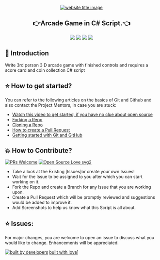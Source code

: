 ﻿<p align="center">
  <a href="#"><img src="https://capsule-render.vercel.app/api?type=rect&color=009ACD&height=100&section=header&text=Planet Hunt&fontSize=60%&fontColor=ffffff" alt="website title image"></a>
  <h2 align="center">👉Arcade Game in C# Script.👈</h2>
</p>

<p align="center">
<img src="https://img.shields.io/badge/language-C-blue?style=for-the-badge">
<img src="https://img.shields.io/badge/language-C#-blue?style=for-the-badge">
<img src="https://img.shields.io/badge/language-GameDevelopment-blue?style=for-the-badge">
<img src="https://img.shields.io/badge/language-Unity-blue?style=for-the-badge">  
 </p>
 
## 📌 Introduction

Write 3rd person 3 D arcade game with finished controls and requires a score card and coin collection C# script

## ⭐ How to get started?

You can refer to the following articles on the basics of Git and Github and also contact the Project Mentors, in case you are stuck:

- [Watch this video to get started, if you have no clue about open source](https://youtu.be/SL5KKdmvJ1U)
- [Forking a Repo](https://help.github.com/en/github/getting-started-with-github/fork-a-repo)
- [Cloning a Repo](https://help.github.com/en/desktop/contributing-to-projects/creating-a-pull-request)
- [How to create a Pull Request](https://opensource.com/article/19/7/create-pull-request-github)
- [Getting started with Git and GitHub](https://towardsdatascience.com/getting-started-with-git-and-github-6fcd0f2d4ac6)

## 💥 How to Contribute?

[![PRs Welcome](https://img.shields.io/badge/PRs-welcome-brightgreen.svg?style=flat-square)](http://makeapullrequest.com)
[![Open Source Love svg2](https://badges.frapsoft.com/os/v2/open-source.svg?v=103)](https://github.com/ellerbrock/open-source-badges/)

- Take a look at the Existing [Issues]or create your own Issues!
- Wait for the Issue to be assigned to you after which you can start working on it.
- Fork the Repo and create a Branch for any Issue that you are working upon.
- Create a Pull Request which will be promptly reviewed and suggestions would be added to improve it.
- Add Screenshots to help us know what this Script is all about.

## ⭐ Issues:
For major changes, you are welcome to open an issue to discuss what you would like to change. Enhancements will be appreciated.

<p align = "center">
  
<a href="#"><img src="http://ForTheBadge.com/images/badges/built-by-developers.svg" alt="built by developers"></a>
[built with love](https://forthebadge.com/images/badges/built-with-love.svg)]

</p>



